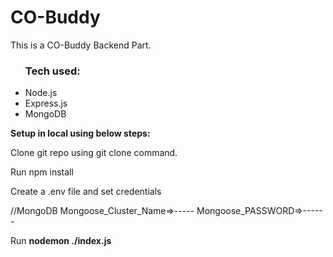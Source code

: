 <h1>CO-Buddy</h1>
<p>This is a CO-Buddy Backend Part. </p>
<ul>
<h3>Tech used:</h3>
 <li>Node.js</li>
 <li>Express.js</li>
 <li>MongoDB</li>
</ul>
<p><b>Setup in local using below steps:</b></p>
<p>Clone git repo using git clone command.</p>
<p>Run npm install</p>
<p>Create a .env file and set credentials</p>

//MongoDB
Mongoose_Cluster_Name=>-----
Mongoose_PASSWORD=>------

<p>Run <strong>nodemon ./index.js<strong><p>
